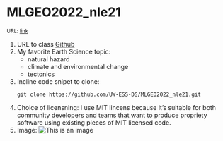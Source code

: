 # **MLGEO2022_nle21**

<sub>URL: [link](https://github.com/UW-ESS-DS/MLGEO2022_nle21)

  1. URL to class [Github](https://github.com/UW-ESS-DS)
  2. My favorite Earth Science topic:
     - natural hazard
     - climate and environmental change
     - tectonics
  3. Incline code snipet to clone:
     ```
     git clone https://github.com/UW-ESS-DS/MLGEO2022_nle21.git
     ```
  4. Choice of licensning: I use MIT lincens because it’s suitable for both community developers and teams that want to produce propriety software using existing pieces of MIT licensed code.
  5. Image:
     ![This is an image](/../main/HW1.png)
  
